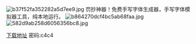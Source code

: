 ![b37f52fa352282a5d7ee9.jpg](https://img.3344550.xyz/file/b37f52fa352282a5d7ee9.jpg)
罚抄神器！免费手写字体生成器，手写字体模拟器工具，纯本地运行。
![b864270dcf4bc5ab68faa.jpg](https://img.3344550.xyz/file/b864270dcf4bc5ab68faa.jpg)
![582d9ab258d6056356bc8.jpg](https://img.3344550.xyz/file/582d9ab258d6056356bc8.jpg)

[下载地址](https://wwd.lanzoul.com/b01i3s5qkd) 密码:c4c4